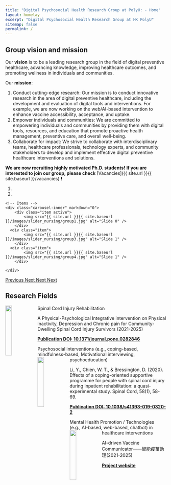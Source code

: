 ```yaml
---
title: "Digital Psychosocial Health Research Group at PolyU: - Home"
layout: homelay
excerpt: "Digital Psychosocial Health Research Group at HK PolyU"
sitemap: false
permalink: /
---
```


## Group vision and mission

<p align = "justify">

Our **vision** is to be a leading research group in the field of digital preventive healthcare, advancing knowledge, improving healthcare outcomes, and promoting wellness in individuals and communities.

</p>

<p align = "justify">

Our **mission**:
1. Conduct cutting-edge research: Our mission is to conduct innovative research in the area of digital preventive healthcare, including the development and evaluation of digital tools and interventions. For example, we are now working on the web/AI-based intervention to enhance vaccine accessibility, acceptance, and uptake.
2. Empower individuals and communities: We are committed to empowering individuals and communities by providing them with digital tools, resources, and education that promote proactive health management, preventive care, and overall well-being.
3. Collaborate for impact: We strive to collaborate with interdisciplinary teams, healthcare professionals, technology experts, and community stakeholders to develop and implement effective digital preventive healthcare interventions and solutions.

</p>

<p align = "justify">

**We are now recruiting highly motivated Ph.D. students!**
**If you are interested to join our group, please check** [Vacancies]({{ site.url }}{{ site.baseurl }}/vacancies) **!**

</p>

<div markdown="0" id="carousel" class="carousel slide" data-ride="carousel" data-interval="5000" data-pause="hover" >
    <!-- Menu -->
    <ol class="carousel-indicators">
        <li data-target="#carousel" data-slide-to="0" class="active"></li>
        <li data-target="#carousel" data-slide-to="1"></li>
    </ol>

    <!-- Items -->
    <div class="carousel-inner" markdown="0">
        <div class="item active">
            <img src="{{ site.url }}{{ site.baseurl }}/images/slider_nursing/group1.jpg" alt="Slide 0" />
        </div>
      <div class="item">
            <img src="{{ site.url }}{{ site.baseurl }}/images/slider_nursing/group3.jpg" alt="Slide 1" />
        </div>
      <div class="item">
            <img src="{{ site.url }}{{ site.baseurl }}/images/slider_nursing/group4.jpg" alt="Slide 1" />
        </div>
        
    </div>
  <a class="left carousel-control" href="#carousel" role="button" data-slide="prev">
    <span class="glyphicon glyphicon-chevron-left" aria-hidden="true"></span>
    <span class="sr-only">Previous</span>
  </a>
  <a class="right carousel-control" href="#carousel" role="button" data-slide="next">
    <span class="glyphicon glyphicon-chevron-right" aria-hidden="true"></span>
    <span class="sr-only">Next</span>
  </a>
  <a class="right carousel-control" href="#carousel" role="button" data-slide="next">
    <span class="glyphicon glyphicon-chevron-right" aria-hidden="true"></span>
    <span class="sr-only">Next</span>
  </a>
  <a class="right carousel-control" href="#carousel" role="button" data-slide="next">
    <span class="glyphicon glyphicon-chevron-right" aria-hidden="true"></span>
    <span class="sr-only">Next</span>
  </a>
</div>

## Research Fields
<div class="col-sm-12 clearfix">
 <div class="well">
  <pubtit>Spinal Cord Injury Rehabilitation</pubtit>
  <img src="{{ site.url }}{{ site.baseurl }}/images/research_image/research_1.png" class="img-responsive" width="20%" style="float: left" />
  <p>A Physical-Psychological Integrative intervention on Physical inactivity, Depression and Chronic pain for Community-Dwelling Spinal Cord Injury Survivors (2021-2025)</p>
  <p><strong><a href="https://doi.org/10.1371/journal.pone.0282846">Publication DOI: 10.1371/journal.pone.0282846 </a></strong></p>
 </div>
</div>

<div class="col-sm-12 clearfix">
 <div class="well">
  <pubtit>Psychosocial interventions (e.g., coping-based, mindfulness-based, Motivational interviewing, psychoeducation)</pubtit>
  <img src="{{ site.url }}{{ site.baseurl }}/images/research_image/research_2.png" class="img-responsive" width="20%" style="float: left" />
  <p>Li, Y., Chien, W. T., & Bressington, D. (2020). Effects of a coping-oriented supportive programme for people with spinal cord injury during inpatient rehabilitation: a quasi-experimental study. Spinal Cord, 58(1), 58-69.</p>
  <p><strong><a href="https://doi.org/10.1038/s41393-019-0320-2">Publication DOI: 10.1038/s41393-019-0320-2 </a></strong></p>
 </div>
</div>

<div class="col-sm-12 clearfix">
 <div class="well">
  <pubtit>Mental Health Promotion / Technologies (e.g., AI-based, web-based, chatbot) in healthcare interventions</pubtit>
  <img src="{{ site.url }}{{ site.baseurl }}/images/research_image/research_3.png" class="img-responsive" width="20%" style="float: left" />
  <p>AI-driven Vaccine Communicator——智能疫苗助理(2021-2025)</p>
  <p><strong><a href="https://www.public.polyu-aivac.com/">Project website</a></strong></p>
 </div>
</div>



